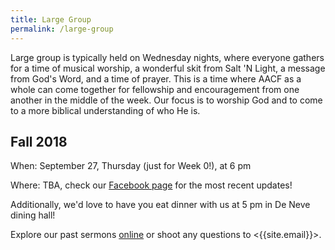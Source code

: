 ```yaml
---
title: Large Group
permalink: /large-group
---
```


Large group is typically held on Wednesday nights, where everyone gathers for a time of musical worship, a wonderful skit from Salt 'N Light, a message from God's Word, and a time of prayer. This is a time where AACF as a whole can come together for fellowship and encouragement from one another in the middle of the week. Our focus is to worship God and to come to a more biblical understanding of who He is.

## Fall 2018

When: September 27, Thursday (just for Week 0!), at 6 pm

Where: TBA, check our [Facebook page](https://www.facebook.com/aacfla) for the most recent updates!

Additionally, we'd love to have you eat dinner with us at 5 pm in De Neve dining hall!

Explore our past sermons [online](/sermons) or shoot any questions to <{{site.email}}>.

